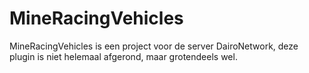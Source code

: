 # MineRacingVehicles

MineRacingVehicles is een project voor de server DairoNetwork, deze plugin is niet helemaal afgerond, maar grotendeels wel.
